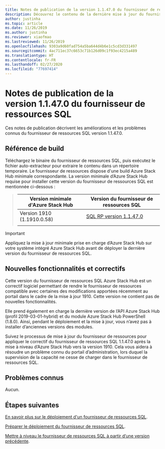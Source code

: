 ```yaml
---
title: Notes de publication de la version 1.1.47.0 du fournisseur de ressources SQL Azure Stack Hub
description: Découvrez le contenu de la dernière mise à jour du fournisseur de ressources SQL Azure Stack Hub, notamment les problèmes connus et l’emplacement de téléchargement.
author: justinha
ms.topic: article
ms.date: 11/26/2019
ms.author: justinha
ms.reviewer: xiaofmao
ms.lastreviewed: 11/26/2019
ms.openlocfilehash: 9303a9d60fad754a5ba644d4b6e1c5cd3d331497
ms.sourcegitcommit: 4ac711ec37c6653c71b126d09c1f93ec4215a489
ms.translationtype: HT
ms.contentlocale: fr-FR
ms.lasthandoff: 02/27/2020
ms.locfileid: "77697414"
---
```

# <a name="sql-resource-provider-11470-release-notes"></a>Notes de publication de la version 1.1.47.0 du fournisseur de ressources SQL

Ces notes de publication décrivent les améliorations et les problèmes connus du fournisseur de ressources SQL version 1.1.47.0.

## <a name="build-reference"></a>Référence de build
Téléchargez le binaire du fournisseur de ressources SQL, puis exécutez le fichier auto-extracteur pour extraire le contenu dans un répertoire temporaire. Le fournisseur de ressources dispose d'une build Azure Stack Hub minimale correspondante. La version minimale d’Azure Stack Hub requise pour installer cette version du fournisseur de ressources SQL est mentionnée ci-dessous :

> |Version minimale d'Azure Stack Hub|Version du fournisseur de ressources SQL|
> |-----|-----|
> |Version 1910 (1.1910.0.58)|[SQL RP version 1.1.47.0](https://aka.ms/azurestacksqlrp11470)|  
> |     |     |

> [!IMPORTANT]
> Appliquez la mise à jour minimale prise en charge d’Azure Stack Hub sur votre système intégré Azure Stack Hub avant de déployer la dernière version du fournisseur de ressources SQL.

## <a name="new-features-and-fixes"></a>Nouvelles fonctionnalités et correctifs

Cette version du fournisseur de ressources SQL Azure Stack Hub est un correctif logiciel permettant de rendre le fournisseur de ressources compatible avec certaines des modifications apportées récemment au portail dans le cadre de la mise à jour 1910. Cette version ne contient pas de nouvelles fonctionnalités.

Elle prend également en charge la dernière version de l’API Azure Stack Hub (profil 2019-03-01-hybrid) et du module Azure Stack Hub PowerShell (1.8.0). Ainsi, pendant le déploiement et la mise à jour, vous n’avez pas à installer d’anciennes versions des modules.

Suivez le processus de mise à jour du fournisseur de ressources pour appliquer le correctif du fournisseur de ressources SQL 1.1.47.0 après la mise à niveau d’Azure Stack Hub vers la version 1910. Cela vous aidera à résoudre un problème connu du portail d’administration, lors duquel la supervision de la capacité ne cesse de charger dans le fournisseur de ressources SQL.

## <a name="known-issues"></a>Problèmes connus

Aucun.

## <a name="next-steps"></a>Étapes suivantes
[En savoir plus sur le déploiement d'un fournisseur de ressources SQL](azure-stack-sql-resource-provider.md).

[Préparer le déploiement du fournisseur de ressources SQL](azure-stack-sql-resource-provider-deploy.md#prerequisites).

[Mettre à niveau le fournisseur de ressources SQL à partir d’une version précédente](azure-stack-sql-resource-provider-update.md). 
